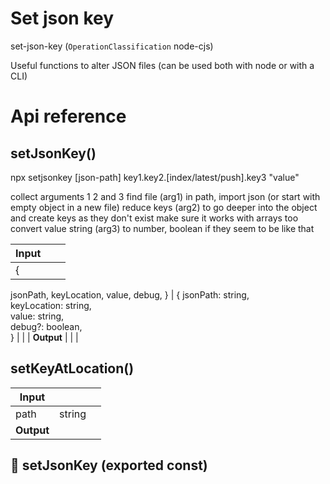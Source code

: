 # Set json key

set-json-key (`OperationClassification` node-cjs)

Useful functions to alter JSON files (can be used both with node or with a CLI)




# Api reference

## setJsonKey()

npx setjsonkey [json-path] key1.key2.[index/latest/push].key3 "value"


collect arguments 1 2 and 3
find file (arg1) in path, import json (or start with empty object in a new file)
reduce keys (arg2) to go deeper into the object and create keys as they don't exist
make sure it works with arrays too
convert value string (arg3) to number, boolean if they seem to be like that


| Input      |    |    |
| ---------- | -- | -- |
| {
  jsonPath,
  keyLocation,
  value,
  debug,
} | { jsonPath: string, <br />keyLocation: string, <br />value: string, <br />debug?: boolean, <br /> } |  |
| **Output** |    |    |



## setKeyAtLocation()

| Input      |    |    |
| ---------- | -- | -- |
| path | string |  |,| value | {  } |  |,| object | {  } |  |
| **Output** |    |    |



## 📄 setJsonKey (exported const)

